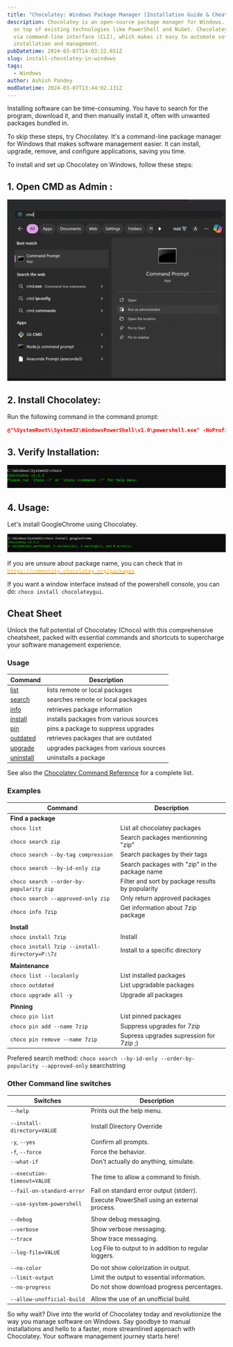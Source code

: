 ```yaml
---
title: "Chocolatey: Windows Package Manager [Installation Guide & Cheatsheet]"
description: Chocolatey is an open-source package manager for Windows. It builds
  on top of existing technologies like PowerShell and NuGet. Chocolatey operates
  via command-line interface (CLI), which makes it easy to automate software
  installation and management.
pubDatetime: 2024-03-07T14:03:22.651Z
slug: install-chocolatey-in-windows
tags:
  - Windows
author: Ashish Pandey
modDatetime: 2024-03-07T13:44:02.131Z
---
```


<!--StartFragment-->

Installing software can be time-consuming. You have to search for the program, download it, and then manually install it, often with unwanted packages bundled in.

To skip these steps, try Chocolatey. It's a command-line package manager for Windows that makes software management easier. It can install, upgrade, remove, and configure applications, saving you time.

To install and set up Chocolatey on Windows, follow these steps:

## **1. Open CMD as Admin :**

![open cmd as admin](../../assets/screenshot-2024-03-07-191244.png "CMD as Admin")

## **2.** **Install Chocolatey**:

Run the following command in the command prompt:

```cmake
@"%SystemRoot%\System32\WindowsPowerShell\v1.0\powershell.exe" -NoProfile -InputFormat None -ExecutionPolicy Bypass -Command "iex ((New-Object System.Net.WebClient).DownloadString('https://chocolatey.org/install.ps1'))" && SET "PATH=%PATH%;%ALLUSERSPROFILE%\chocolatey\bin"
```

## **3. Verify Installation:**

![verify installation of chocolatey ](../../assets/screenshot-2024-03-07-193948.png "verify installation of chocolatey ")

## **4. Usage:**

Let's install GoogleChrome using Chocolatey.

![choco install googlechrome ( install google chrome using chocolatey )](../../assets/screenshot-2024-03-07-194151.png "install google chrome using chocolatey ")

If you are unsure about package name, you can check that in
[<span style="color:orange">`https://community.chocolatey.org/packages`</span>](https://community.chocolatey.org/packages)

If you want a window interface instead of the powershell console, you can do: `choco install chocolateygui`.

## Cheat Sheet

Unlock the full potential of Chocolatey (Choco) with this comprehensive cheatsheet, packed with essential commands and shortcuts to supercharge your software management experience.

### Usage

| Command                                                     | Description                            |
| ----------------------------------------------------------- | -------------------------------------- |
| [list](https://chocolatey.org/docs/commands-list)           | lists remote or local packages         |
| [search](https://chocolatey.org/docs/commands-search)       | searches remote or local packages      |
| [info](https://chocolatey.org/docs/commands-info)           | retrieves package information          |
| [install](https://chocolatey.org/docs/commands-install)     | installs packages from various sources |
| [pin](https://chocolatey.org/docs/commands-pin)             | pins a package to suppress upgrades    |
| [outdated](https://chocolatey.org/docs/commands-outdated)   | retrieves packages that are outdated   |
| [upgrade](https://chocolatey.org/docs/commands-upgrade)     | upgrades packages from various sources |
| [uninstall](https://chocolatey.org/docs/commands-uninstall) | uninstalls a package                   |

See also the [Chocolatey Command Reference](https://chocolatey.org/docs/commands-reference) for a complete list.

### Examples

| Command                                        | Description                                      |
| ---------------------------------------------- | ------------------------------------------------ |
| **Find a package**                             |                                                  |
| `choco list`                                   | List all chocolatey packages                     |
| `choco search zip`                             | Search packages mentionning "zip"                |
| `choco search --by-tag compression`            | Search packages by their tags                    |
| `choco search --by-id-only zip`                | Search packages with "zip" in the package name   |
| `choco search --order-by-popularity zip`       | Filter and sort by package results by popularity |
| `choco search --approved-only zip`             | Only return approved packages                    |
| `choco info 7zip`                              | Get information about 7zip package               |
|                                                |                                                  |
| **Install**                                    |                                                  |
| `choco install 7zip`                           | Install                                          |
| `choco install 7zip --install-directory=P:\7z` | Install to a specific directory                  |
|                                                |                                                  |
| **Maintenance**                                |                                                  |
| `choco list --localonly`                       | List installed packages                          |
| `choco outdated`                               | List upgradable packages                         |
| `choco upgrade all -y`                         | Upgrade all packages                             |
|                                                |                                                  |
| **Pinning**                                    |                                                  |
| `choco pin list`                               | List pinned packages                             |
| `choco pin add --name 7zip`                    | Suppress upgrades for 7zip                       |
| `choco pin remove --name 7zip`                 | Supress upgrades supression for 7zip ;)          |

Prefered search method: `choco search --by-id-only --order-by-popularity --approved-only` searchstring

### Other Command line switches

| Switches                    | Description                                           |
| --------------------------- | ----------------------------------------------------- |
| `--help`                    | Prints out the help menu.                             |
|                             |                                                       |
| `--install-directory=VALUE` | Install Directory Override                            |
|                             |                                                       |
| `-y`, `--yes`               | Confirm all prompts.                                  |
| `-f`, `--force`             | Force the behavior.                                   |
| `--what-if`                 | Don't actually do anything, simulate.                 |
|                             |                                                       |
| `--execution-timeout=VALUE` | The time to allow a command to finish.                |
| `--fail-on-standard-error`  | Fail on standard error output (stderr).               |
| `--use-system-powershell`   | Execute PowerShell using an external process.         |
|                             |                                                       |
| `--debug`                   | Show debug messaging.                                 |
| `--verbose`                 | Show verbose messaging.                               |
| `--trace`                   | Show trace messaging.                                 |
| `--log-file=VALUE`          | Log File to output to in addition to regular loggers. |
|                             |                                                       |
| `--no-color`                | Do not show colorization in output.                   |
| `--limit-output`            | Limit the output to essential information.            |
| `--no-progress`             | Do not show download progress percentages.            |
|                             |                                                       |
| `--allow-unofficial-build`  | Allow the use of an unofficial build.                 |

So why wait? Dive into the world of Chocolatey today and revolutionize the way you manage software on Windows. Say goodbye to manual installations and hello to a faster, more streamlined approach with Chocolatey. Your software management journey starts here!

<!--EndFragment-->
